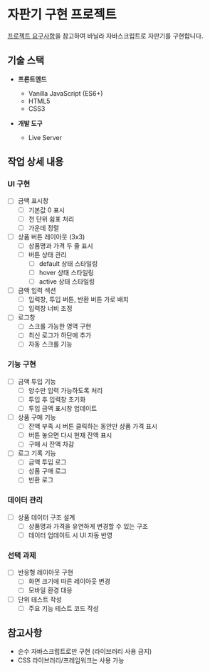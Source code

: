 # 자판기 구현 프로젝트
[프로젝트 요구사항](../../README.md)을 참고하여 바닐라 자바스크립트로 자판기를 구현합니다.

## 기술 스택
- **프론트엔드**
  - Vanilla JavaScript (ES6+)
  - HTML5
  - CSS3

- **개발 도구**
  - Live Server


## 작업 상세 내용

### UI 구현
- [ ] 금액 표시창
  - [ ] 기본값 0 표시
  - [ ] 천 단위 쉼표 처리
  - [ ] 가운데 정렬
- [ ] 상품 버튼 레이아웃 (3x3)
  - [ ] 상품명과 가격 두 줄 표시
  - [ ] 버튼 상태 관리
    - [ ] default 상태 스타일링
    - [ ] hover 상태 스타일링
    - [ ] active 상태 스타일링
- [ ] 금액 입력 섹션
  - [ ] 입력창, 투입 버튼, 반환 버튼 가로 배치
  - [ ] 입력창 너비 조정
- [ ] 로그창
  - [ ] 스크롤 가능한 영역 구현
  - [ ] 최신 로그가 하단에 추가
  - [ ] 자동 스크롤 기능

### 기능 구현
- [ ] 금액 투입 기능
  - [ ] 양수만 입력 가능하도록 처리
  - [ ] 투입 후 입력창 초기화
  - [ ] 투입 금액 표시창 업데이트
- [ ] 상품 구매 기능
  - [ ] 잔액 부족 시 버튼 클릭하는 동안만 상품 가격 표시
  - [ ] 버튼 놓으면 다시 현재 잔액 표시
  - [ ] 구매 시 잔액 차감
- [ ] 로그 기록 기능
  - [ ] 금액 투입 로그
  - [ ] 상품 구매 로그
  - [ ] 반환 로그

### 데이터 관리
- [ ] 상품 데이터 구조 설계
  - [ ] 상품명과 가격을 유연하게 변경할 수 있는 구조
  - [ ] 데이터 업데이트 시 UI 자동 반영

### 선택 과제
- [ ] 반응형 레이아웃 구현
  - [ ] 화면 크기에 따른 레이아웃 변경
  - [ ] 모바일 환경 대응
- [ ] 단위 테스트 작성
  - [ ] 주요 기능 테스트 코드 작성

## 참고사항
- 순수 자바스크립트로만 구현 (라이브러리 사용 금지)
- CSS 라이브러리/프레임워크는 사용 가능